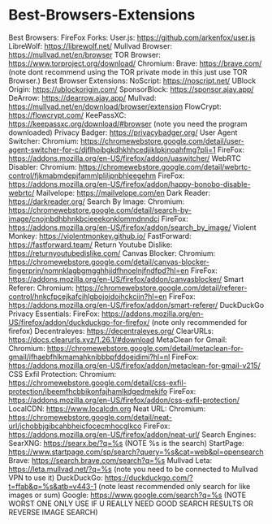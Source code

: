 # Best-Browsers-Extensions
Best Browsers:
  FireFox Forks:
    User.js: https://github.com/arkenfox/user.js
    LibreWolf: https://librewolf.net/
    Mullvad Browser: https://mullvad.net/en/browser
    TOR Browser: https://www.torproject.org/download/
  Chromium:
    Brave: https://brave.com/ (note dont recommend using the TOR private mode in this just use TOR Browser.)
Best Browser Extensions:
  NoScript: https://noscript.net/
  UBlock Origin: https://ublockorigin.com/
  SponsorBlock: https://sponsor.ajay.app/
  DeArrow: https://dearrow.ajay.app/
  Mullvad: https://mullvad.net/en/download/browser/extension
  FlowCrypt: https://flowcrypt.com/
  KeePassXC: https://keepassxc.org/download/#browser (note you need the program downloaded)
  Privacy Badger: https://privacybadger.org/
  User Agent Switcher: Chromium: https://chromewebstore.google.com/detail/user-agent-switcher-for-c/djflhoibgkdhkhhcedjiklpkjnoahfmg?pli=1 FireFox: https://addons.mozilla.org/en-US/firefox/addon/uaswitcher/
  WebRTC Disabler: Chromium: https://chromewebstore.google.com/detail/webrtc-control/fjkmabmdepjfammlpliljpnbhleegehm FireFox: https://addons.mozilla.org/en-US/firefox/addon/happy-bonobo-disable-webrtc/
  Mailvelope: https://mailvelope.com/en
  Dark Reader: https://darkreader.org/
  Search By Image: Chromium: https://chromewebstore.google.com/detail/search-by-image/cnojnbdhbhnkbcieeekonklommdnndci FireFox: https://addons.mozilla.org/en-US/firefox/addon/search_by_image/
  Violent Monkey: https://violentmonkey.github.io/
  FastForward: https://fastforward.team/
  Return Youtube Dislike: https://returnyoutubedislike.com/
  Canvas Blocker: Chromium: https://chromewebstore.google.com/detail/canvas-blocker-fingerprin/nomnklagbgmgghhjidfhnoelnjfndfpd?hl=en FireFox: https://addons.mozilla.org/en-US/firefox/addon/canvasblocker/
  Smart Referer: Chromium: https://chromewebstore.google.com/detail/referer-control/hnkcfpcejkafcihlgbojoidoihckciin?hl=en FireFox: https://addons.mozilla.org/en-US/firefox/addon/smart-referer/
  DuckDuckGo Privacy Essentials: FireFox: https://addons.mozilla.org/en-US/firefox/addon/duckduckgo-for-firefox/ (note only recommended for firefox)
  Decentraleyes: https://decentraleyes.org/
  ClearURLs: https://docs.clearurls.xyz/1.26.1/#download
  MetaClean for Gmail: Chromium: https://chromewebstore.google.com/detail/metaclean-for-gmail/ifhaebfhlkmamahknibbbpfddoeidimi?hl=nl FireFox: https://addons.mozilla.org/en-US/firefox/addon/metaclean-for-gmail-v215/
  CSS Exfil Protection: Chromium: https://chromewebstore.google.com/detail/css-exfil-protection/ibeemfhcbbikonfajhamlkdgedmekifo FireFox: https://addons.mozilla.org/en-US/firefox/addon/css-exfil-protection/
  LocalCDN: https://www.localcdn.org
  Neat URL: Chromium: https://chromewebstore.google.com/detail/neat-url/jchobbjgibcahbheicfocecmhocglkco FireFox: https://addons.mozilla.org/en-US/firefox/addon/neat-url/
Search Engines:
  SearXNG: https://searx.be/?q=%s (NOTE %s is the search)
  StartPage: https://www.startpage.com/sp/search?query=%s&cat=web&pl=opensearch
  Brave: https://search.brave.com/search?q=%s
  Mullvad Leta: https://leta.mullvad.net/?q=%s (note you need to be connected to Mullvad VPN to use it)
  DuckDuckGo: https://duckduckgo.com/?t=ffab&q=%s&atb=v443-1 (note least recommended only search for like images or sum)
  Google: https://www.google.com/search?q=%s (NOTE WORST ONE ONLY USE IF U REALLY NEED GOOD SEARCH RESULTS OR REVERSE IMAGE SEARCH)
